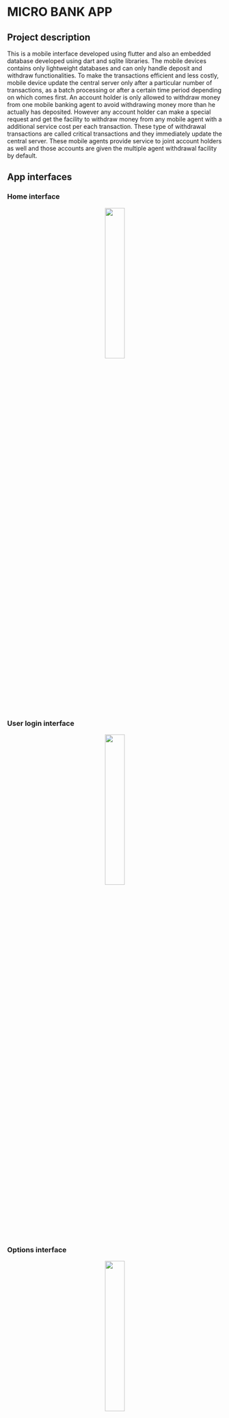 # MICRO BANK APP

## Project description

This is a mobile interface developed using flutter and also an embedded database developed using dart and sqlite libraries. 
The mobile devices contains only lightweight databases and can only handle deposit and
withdraw functionalities. To make the transactions efficient and less costly, mobile device
update the central server only after a particular number of transactions, as a batch processing
or after a certain time period depending on which comes first. An account holder is only allowed
to withdraw money from one mobile banking agent to avoid withdrawing money more than he
actually has deposited. However any account holder can make a special request and get the
facility to withdraw money from any mobile agent with a additional service cost per each
transaction. These type of withdrawal transactions are called critical transactions and they
immediately update the central server. These mobile agents provide service to joint account
holders as well and those accounts are given the multiple agent withdrawal facility by default.

## App interfaces
### Home interface
<p align="center">
  <image src = https://github.com/vihan125/Micro-bank-App-/blob/master/images/Screenshot_1577949022.png width="30%" height="30%">
</p>

### User login interface
<p align="center">
  <image src = https://github.com/vihan125/Micro-bank-App-/blob/master/images/Screenshot_1577949030.png width="30%" height="30%">
</p>

### Options interface
<p align="center">
  <image src = https://github.com/vihan125/Micro-bank-App-/blob/master/images/Screenshot_1577949044.png width="30%" height="30%">
</p>
  
  ### User deposits interface
<p align="center">
  <image src = https://github.com/vihan125/Micro-bank-App-/blob/master/images/Screenshot_1577949050.png width="30%" height="30%">
</p>
  
### User withdrawl interface
<p align="center">
  <image src = https://github.com/vihan125/Micro-bank-App-/blob/master/images/Screenshot_1577949055.png width="30%" height="30%">
</p>
  
### Agent login interface
<p align="center">
  <image src = https://github.com/vihan125/Micro-bank-App-/blob/master/images/Screenshot_1577949063.png width="30%" height="30%">
</p>
  
### Agent update interface
<p align="center">
  <image src = https://github.com/vihan125/Micro-bank-App-/blob/master/images/Screenshot_1577949082.png width="30%" height="30%">
</p>
  
### Transaction successful interface
<p align="center">
  <image src = https://github.com/vihan125/Micro-bank-App-/blob/master/images/Screenshot_1577948982.png width="30%" height="30%">
</p>


